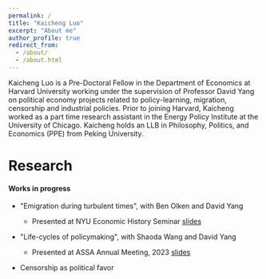 ```yaml
---
permalink: /
title: "Kaicheng Luo"
excerpt: "About me"
author_profile: true
redirect_from: 
  - /about/
  - /about.html
---
```


Kaicheng Luo is a Pre-Doctoral Fellow in the Department of Economics at Harvard University working under the supervision of Professor David Yang on political economy projects related to policy-learning, migration, censorship and industrial policies. Prior to joining Harvard, Kaicheng worked as a part time research assistant in the Energy Policy Institute at the University of Chicago. Kaicheng holds an LLB in Philosophy, Politics, and Economics (PPE) from Peking University.

Research
======
#### Works in progress
- "Emigration during turbulent times", with Ben Olken and David Yang
	- Presented at NYU Economic History Seminar [slides]()

- "Life-cycles of policymaking", with Shaoda Wang and David Yang
	- Presented at ASSA Annual Meeting, 2023 [slides]()

- Censorship as political favor